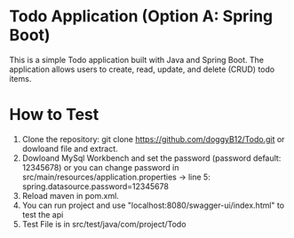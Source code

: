# Todo Application (Option A: Spring Boot)
This is a simple Todo application built with Java and Spring Boot. The application allows users to create, read, update, and delete (CRUD) todo items.
# How to Test
1) Clone the repository: git clone https://github.com/doggyB12/Todo.git or dowloand file and extract.
2) Dowloand MySql Workbench and set the password (password default: 12345678) or you can change password in src/main/resources/application.properties -> line 5: spring.datasource.password=12345678
3) Reload maven in pom.xml.
4) You can run project and use "localhost:8080/swagger-ui/index.html" to test the api
5) Test File is in src/test/java/com/project/Todo
       
